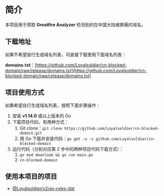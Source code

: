 # 简介

本项目用于爬取 **Greatfire Analyzer** 检测到的在中国大陆被屏蔽的域名。

## 下载地址

如果不希望自行生成域名列表，可直接下载使用下面域名列表：

**domains.txt**：[https://github.com/Loyalsoldier/cn-blocked-domain/raw/release/domains.txt](https://github.com/Loyalsoldier/cn-blocked-domain/raw/release/domains.txt)

## 项目使用方式

如果希望自行生成域名列表，按照下面步骤操作：

1. 安装 **v1.14.0** 或以上版本的 Go
2. 下载项目代码，有两种方式：
   1. Git clone：`git clone https://github.com/Loyalsoldier/cn-blocked-domain.git`
   2. 用 Go 下载并安装代码：`go get -u -v github.com/Loyalsoldier/cn-blocked-domain`
3. 运行代码（分别对应第 2 步中的两种项目代码下载方式）：
   1. `go mod download && go run main.go`
   2. `cn-blocked-domain`

## 使用本项目的项目

- [@Loyalsoldier/v2ray-rules-dat](https://github.com/Loyalsoldier/v2ray-rules-dat)

